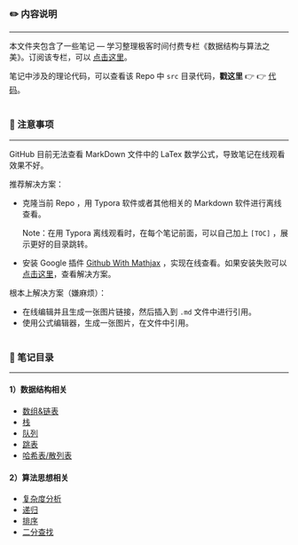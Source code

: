 ### :pencil2: 内容说明

---

本文件夹包含了一些笔记 — 学习整理极客时间付费专栏《数据结构与算法之美》。订阅该专栏，可以 [点击这里](https://time.geekbang.org/column/intro/126)。

笔记中涉及的理论代码，可以查看该 Repo 中 `src` 目录代码，**戳这里** :point_right: :point_right: [代码](../src/)。</br></br>



### :memo: 注意事项

---

GitHub 目前无法查看 MarkDown 文件中的 LaTex 数学公式，导致笔记在线观看效果不好。

推荐解决方案：

- 克隆当前 Repo ，用 Typora 软件或者其他相关的 Markdown 软件进行离线查看。

  Note：在用 Typora 离线观看时，在每个笔记前面，可以自己加上 `[TOC]` ，展示更好的目录跳转。 

- 安装 Google 插件 [Github With Mathjax](https://chrome.google.com/webstore/detail/github-with-mathjax/ioemnmodlmafdkllaclgeombjnmnbima) ，实现在线查看。如果安装失败可以 [点击这里](https://github.com/orsharir/github-mathjax/issues/24)，查看解决方案。

根本上解决方案（嫌麻烦）：

- 在线编辑并且生成一张图片链接，然后插入到 `.md` 文件中进行引用。
- 使用公式编辑器，生成一张图片，在文件中引用。</br></br>



### :page_with_curl: 笔记目录

---

#### 1）数据结构相关

- [数组&链表](数组&链表.md)
- [栈](栈.md)
- [队列](队列.md)
- [跳表](跳表.md)
- [哈希表/散列表](散列表.md)



#### 2）算法思想相关

- [复杂度分析](复杂度分析.md)
- [递归](递归.md)
- [排序](排序.md)
- [二分查找](二分查找.md)

